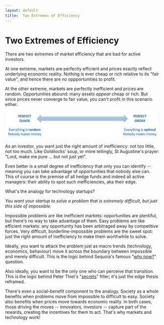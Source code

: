 ```yaml
---
layout: default
title:  Two Extremes of Efficiency
---
```


# Two Extremes of Efficiency 

There are two extremes of market efficiency that are bad for active investors.  

At one extreme, markets are perfectly efficient and prices exactly reflect underlying economic reality.  Nothing is ever cheap or rich relative to its "fair value", and hence there are no oppportunities to profit.  

At the other extreme, markets are perfectly inefficient and prices are random.  Opportunities abound: many assets *appear* cheap or rich.  But since prices never converge to fair value, you can't profit in this scenario either.

<img src="/assets/img/chaos-order.png" alt="Efficiency" class="image">

As an investor, you want just the right amount of inefficiency: not too little, not too much.  Like Goldilocks' soup, or more tellingly, St Augustine's prayer: "Lord, make me pure ... but not just yet".  

Even better is a small degree of inefficiency that only you can identify -- meaning you can take advantage of opportunities that nobody else can.   This of course is the premise of all hedge funds and indeed all active managers: their ability to spot such inefficiencies, aka their edge.

What's the analogy for technology startups? 

*You want your startup to solve a problem that is extremely difficult, but just this side of impossible.*

Impossible problems are like inefficient markets: opportunities are plentiful, but there's no way to take advantage of them.  Easy problems are like efficient markets: any opportunity has been arbitraged away by competitive forces.  Very difficult, borderline-impossible problems are the sweet spot: just the right amount of inefficiency to make them worthwhile to solve.

Ideally, you want to attack the problem just as macro trends (technology, economics, behaviour) move it across the boundary between impossible and merely difficult.  This is the logic behind Sequoia's famous "[why now?](https://www.sequoiacap.com/article/writing-a-business-plan/)" question.

Also ideally, you want to be the only one who can perceive that transition.  This is the logic behind Peter Thiel's "[secrets](https://genius.com/Peter-thiel-zero-to-one-chapter-8-secrets-annotated)" filter; it's just the edge thesis reframed.

There's even a social-benefit component to the analogy.  Society as a whole benefits when problems move from impossible to difficult to easy.  Society also benefits when prices move towards economic reality.  In both cases, those driving the moves -- innovators, investors -- capture part of the rewards, creating the incentives for them to act.  That's why markets and technology work! 
